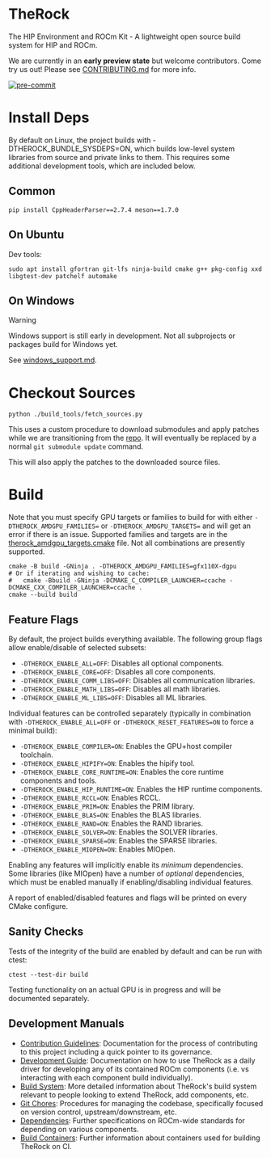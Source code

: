 # TheRock

The HIP Environment and ROCm Kit - A lightweight open source build system for HIP and ROCm.

We are currently in an **early preview state** but welcome contributors. Come try us out!
Please see [CONTRIBUTING.md](CONTRIBUTING.md) for more info.

[![pre-commit](https://img.shields.io/badge/pre--commit-enabled-brightgreen?logo=pre-commit)](https://github.com/pre-commit/pre-commit)

# Install Deps

By default on Linux, the project builds with -DTHEROCK_BUNDLE_SYSDEPS=ON, which
builds low-level system libraries from source and private links to them. This
requires some additional development tools, which are included below.

## Common

```
pip install CppHeaderParser==2.7.4 meson==1.7.0
```

## On Ubuntu

Dev tools:

```
sudo apt install gfortran git-lfs ninja-build cmake g++ pkg-config xxd libgtest-dev patchelf automake
```

## On Windows

> [!WARNING]
> Windows support is still early in development. Not all subprojects or packages build for Windows yet.

See [windows_support.md](./docs/development/windows_support.md).

# Checkout Sources

```
python ./build_tools/fetch_sources.py
```

This uses a custom procedure to download submodules and apply patches while
we are transitioning from the [repo](https://source.android.com/docs/setup/reference/repo).
It will eventually be replaced by a normal `git submodule update` command.

This will also apply the patches to the downloaded source files.

# Build

Note that you must specify GPU targets or families to build for with either
`-DTHEROCK_AMDGPU_FAMILIES=` or `-DTHEROCK_AMDGPU_TARGETS=` and will get an
error if there is an issue. Supported families and targets are in the
[therock_amdgpu_targets.cmake](cmake/therock_amdgpu_targets.cmake) file. Not
all combinations are presently supported.

```
cmake -B build -GNinja . -DTHEROCK_AMDGPU_FAMILIES=gfx110X-dgpu
# Or if iterating and wishing to cache:
#   cmake -Bbuild -GNinja -DCMAKE_C_COMPILER_LAUNCHER=ccache -DCMAKE_CXX_COMPILER_LAUNCHER=ccache .
cmake --build build
```

## Feature Flags

By default, the project builds everything available. The following group flags
allow enable/disable of selected subsets:

- `-DTHEROCK_ENABLE_ALL=OFF`: Disables all optional components.
- `-DTHEROCK_ENABLE_CORE=OFF`: Disables all core components.
- `-DTHEROCK_ENABLE_COMM_LIBS=OFF`: Disables all communication libraries.
- `-DTHEROCK_ENABLE_MATH_LIBS=OFF`: Disables all math libraries.
- `-DTHEROCK_ENABLE_ML_LIBS=OFF`: Disables all ML libraries.

Individual features can be controlled separately (typically in combination with
`-DTHEROCK_ENABLE_ALL=OFF` or `-DTHEROCK_RESET_FEATURES=ON` to force a
minimal build):

- `-DTHEROCK_ENABLE_COMPILER=ON`: Enables the GPU+host compiler toolchain.
- `-DTHEROCK_ENABLE_HIPIFY=ON`: Enables the hipify tool.
- `-DTHEROCK_ENABLE_CORE_RUNTIME=ON`: Enables the core runtime components and tools.
- `-DTHEROCK_ENABLE_HIP_RUNTIME=ON`: Enables the HIP runtime components.
- `-DTHEROCK_ENABLE_RCCL=ON`: Enables RCCL.
- `-DTHEROCK_ENABLE_PRIM=ON`: Enables the PRIM library.
- `-DTHEROCK_ENABLE_BLAS=ON`: Enables the BLAS libraries.
- `-DTHEROCK_ENABLE_RAND=ON`: Enables the RAND libraries.
- `-DTHEROCK_ENABLE_SOLVER=ON`: Enables the SOLVER libraries.
- `-DTHEROCK_ENABLE_SPARSE=ON`: Enables the SPARSE libraries.
- `-DTHEROCK_ENABLE_MIOPEN=ON`: Enables MIOpen.

Enabling any features will implicitly enable its *minimum* dependencies. Some
libraries (like MIOpen) have a number of *optional* dependencies, which must
be enabled manually if enabling/disabling individual features.

A report of enabled/disabled features and flags will be printed on every
CMake configure.

## Sanity Checks

Tests of the integrity of the build are enabled by default and can be run
with ctest:

```
ctest --test-dir build
```

Testing functionality on an actual GPU is in progress and will be documented
separately.

## Development Manuals

- [Contribution Guidelines](CONTRIBUTING.md): Documentation for the process of contributing to this project including a quick pointer to its governance.
- [Development Guide](docs/development/development_guide.md): Documentation on how to use TheRock as a daily driver for developing any of its contained ROCm components (i.e. vs interacting with each component build individually).
- [Build System](docs/development/build_system.md): More detailed information about TheRock's build system relevant to people looking to extend TheRock, add components, etc.
- [Git Chores](docs/development/git_chores.md): Procedures for managing the codebase, specifically focused on version control, upstream/downstream, etc.
- [Dependencies](docs/development/dependencies.md): Further specifications on ROCm-wide standards for depending on various components.
- [Build Containers](docs/development/build_containers.md): Further information about containers used for building TheRock on CI.
